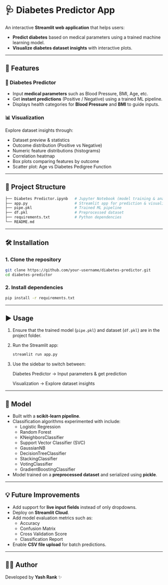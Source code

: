 # 🩺 Diabetes Predictor App  

An interactive **Streamlit web application** that helps users:  
- **Predict diabetes** based on medical parameters using a trained machine learning model.  
- **Visualize diabetes dataset insights** with interactive plots.  

---

## 🚀 Features  

### 🔮 Diabetes Predictor  
- Input **medical parameters** such as Blood Pressure, BMI, Age, etc.  
- Get **instant predictions** (Positive / Negative) using a trained ML pipeline.  
- Displays health categories for **Blood Pressure** and **BMI** to guide inputs.  

### 📊 Visualization  
Explore dataset insights through:  
- Dataset preview & statistics  
- Outcome distribution (Positive vs Negative)  
- Numeric feature distributions (histograms)  
- Correlation heatmap  
- Box plots comparing features by outcome  
- Scatter plot: Age vs Diabetes Pedigree Function  

---

## 📂 Project Structure 
```bash
├── Diabetes Predictor.ipynb   # Jupyter Notebook (model training & analysis)  
├── app.py                     # Streamlit app for prediction & visualization  
├── pipe.pkl                   # Trained ML pipeline  
├── df.pkl                     # Preprocessed dataset  
├── requirements.txt           # Python dependencies  
└── README.md 
```
---


## 🛠️ Installation  

### 1. Clone the repository  
```bash
git clone https://github.com/your-username/diabetes-predictor.git
cd diabetes-predictor 
```

### 2. Install dependencies
```bash
pip install -r requirements.txt
```
---

## ▶️ Usage  

1. Ensure that the trained model (`pipe.pkl`) and dataset (`df.pkl`) are in the project folder.  
2. Run the Streamlit app:  
   ```bash
   streamlit run app.py
3. Use the sidebar to switch between:

   Diabetes Predictor → Input parameters & get prediction

   Visualization → Explore dataset insights

---
## 🧠 Model  

- Built with a **scikit-learn pipeline**.  
- Classification algorithms experimented with include:  
  - Logistic Regression  
  - Random Forest  
  - KNeighborsClassifier  
  - Support Vector Classifier (SVC)  
  - GaussianNB  
  - DecisionTreeClassifier  
  - StackingClassifier  
  - VotingClassifier  
  - GradientBoostingClassifier  
- Model trained on a **preprocessed dataset** and serialized using **pickle**.  

---

## 💡 Future Improvements  

- Add support for **live input fields** instead of only dropdowns.  
- Deploy on **Streamlit Cloud**.  
- Add model evaluation metrics such as:  
  - Accuracy  
  - Confusion Matrix  
  - Cross Validation Score  
  - Classification Report  
- Enable **CSV file upload** for batch predictions.  

---
## 👨‍💻 Author  

Developed by **Yash Rank** ✨  

